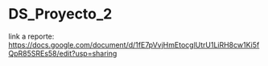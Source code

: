 # DS_Proyecto_2

link a reporte: https://docs.google.com/document/d/1fE7pVvjHmEtocglUtrU1LiRH8cw1Ki5fQpR85SREs58/edit?usp=sharing
